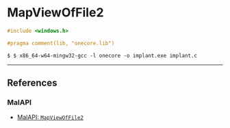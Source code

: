 # MapViewOfFile2

```c
#include <windows.h>

#pragma comment(lib, "onecore.lib")
```

```
$ $ x86_64-w64-mingw32-gcc -l onecore -o implant.exe implant.c
```

---
## References

### MalAPI

- [MalAPI: `MapViewOfFile2`](https://malapi.io/winapi/MapViewOfFile2)